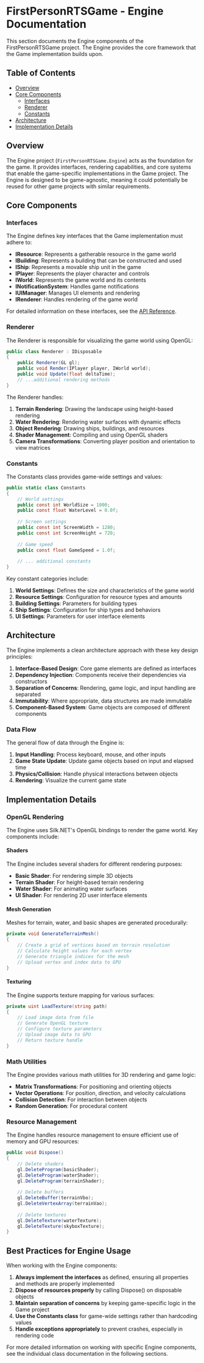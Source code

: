# FirstPersonRTSGame - Engine Documentation

This section documents the Engine components of the FirstPersonRTSGame project. The Engine provides the core framework that the Game implementation builds upon.

## Table of Contents

- [Overview](#overview)
- [Core Components](#core-components)
  - [Interfaces](#interfaces)
  - [Renderer](#renderer)
  - [Constants](#constants)
- [Architecture](#architecture)
- [Implementation Details](#implementation-details)

## Overview

The Engine project (`FirstPersonRTSGame.Engine`) acts as the foundation for the game. It provides interfaces, rendering capabilities, and core systems that enable the game-specific implementations in the Game project. The Engine is designed to be game-agnostic, meaning it could potentially be reused for other game projects with similar requirements.

## Core Components

### Interfaces

The Engine defines key interfaces that the Game implementation must adhere to:

- **IResource**: Represents a gatherable resource in the game world
- **IBuilding**: Represents a building that can be constructed and used
- **IShip**: Represents a movable ship unit in the game
- **IPlayer**: Represents the player character and controls
- **IWorld**: Represents the game world and its contents
- **INotificationSystem**: Handles game notifications
- **IUIManager**: Manages UI elements and rendering
- **IRenderer**: Handles rendering of the game world

For detailed information on these interfaces, see the [API Reference](../api-reference.md).

### Renderer

The Renderer is responsible for visualizing the game world using OpenGL:

```csharp
public class Renderer : IDisposable
{
    public Renderer(GL gl);
    public void Render(IPlayer player, IWorld world);
    public void Update(float deltaTime);
    // ...additional rendering methods
}
```

The Renderer handles:

1. **Terrain Rendering**: Drawing the landscape using height-based rendering
2. **Water Rendering**: Rendering water surfaces with dynamic effects
3. **Object Rendering**: Drawing ships, buildings, and resources
4. **Shader Management**: Compiling and using OpenGL shaders
5. **Camera Transformations**: Converting player position and orientation to view matrices

### Constants

The Constants class provides game-wide settings and values:

```csharp
public static class Constants
{
    // World settings
    public const int WorldSize = 1000;
    public const float WaterLevel = 0.0f;
    
    // Screen settings
    public const int ScreenWidth = 1280;
    public const int ScreenHeight = 720;
    
    // Game speed
    public const float GameSpeed = 1.0f;
    
    // ... additional constants
}
```

Key constant categories include:

1. **World Settings**: Defines the size and characteristics of the game world
2. **Resource Settings**: Configuration for resource types and amounts
3. **Building Settings**: Parameters for building types
4. **Ship Settings**: Configuration for ship types and behaviors
5. **UI Settings**: Parameters for user interface elements

## Architecture

The Engine implements a clean architecture approach with these key design principles:

1. **Interface-Based Design**: Core game elements are defined as interfaces
2. **Dependency Injection**: Components receive their dependencies via constructors
3. **Separation of Concerns**: Rendering, game logic, and input handling are separated
4. **Immutability**: Where appropriate, data structures are made immutable
5. **Component-Based System**: Game objects are composed of different components

### Data Flow

The general flow of data through the Engine is:

1. **Input Handling**: Process keyboard, mouse, and other inputs
2. **Game State Update**: Update game objects based on input and elapsed time
3. **Physics/Collision**: Handle physical interactions between objects
4. **Rendering**: Visualize the current game state

## Implementation Details

### OpenGL Rendering

The Engine uses Silk.NET's OpenGL bindings to render the game world. Key components include:

#### Shaders

The Engine includes several shaders for different rendering purposes:

- **Basic Shader**: For rendering simple 3D objects
- **Terrain Shader**: For height-based terrain rendering
- **Water Shader**: For animating water surfaces
- **UI Shader**: For rendering 2D user interface elements

#### Mesh Generation

Meshes for terrain, water, and basic shapes are generated procedurally:

```csharp
private void GenerateTerrainMesh()
{
    // Create a grid of vertices based on terrain resolution
    // Calculate height values for each vertex
    // Generate triangle indices for the mesh
    // Upload vertex and index data to GPU
}
```

#### Texturing

The Engine supports texture mapping for various surfaces:

```csharp
private uint LoadTexture(string path)
{
    // Load image data from file
    // Generate OpenGL texture
    // Configure texture parameters
    // Upload image data to GPU
    // Return texture handle
}
```

### Math Utilities

The Engine provides various math utilities for 3D rendering and game logic:

- **Matrix Transformations**: For positioning and orienting objects
- **Vector Operations**: For position, direction, and velocity calculations
- **Collision Detection**: For interaction between objects
- **Random Generation**: For procedural content

### Resource Management

The Engine handles resource management to ensure efficient use of memory and GPU resources:

```csharp
public void Dispose()
{
    // Delete shaders
    gl.DeleteProgram(basicShader);
    gl.DeleteProgram(waterShader);
    gl.DeleteProgram(terrainShader);
    
    // Delete buffers
    gl.DeleteBuffer(terrainVbo);
    gl.DeleteVertexArray(terrainVao);
    
    // Delete textures
    gl.DeleteTexture(waterTexture);
    gl.DeleteTexture(skyboxTexture);
}
```

## Best Practices for Engine Usage

When working with the Engine components:

1. **Always implement the interfaces** as defined, ensuring all properties and methods are properly implemented
2. **Dispose of resources properly** by calling Dispose() on disposable objects
3. **Maintain separation of concerns** by keeping game-specific logic in the Game project
4. **Use the Constants class** for game-wide settings rather than hardcoding values
5. **Handle exceptions appropriately** to prevent crashes, especially in rendering code

For more detailed information on working with specific Engine components, see the individual class documentation in the following sections. 